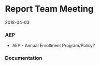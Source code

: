 # Report Team Meeting 
2018-04-03

### AEP
* AEP - Annual Enrollment Program/Policy?

### Documentation
